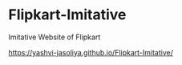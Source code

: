 # Flipkart-Imitative
Imitative Website of Flipkart


 https://yashvi-jasoliya.github.io/Flipkart-Imitative/
